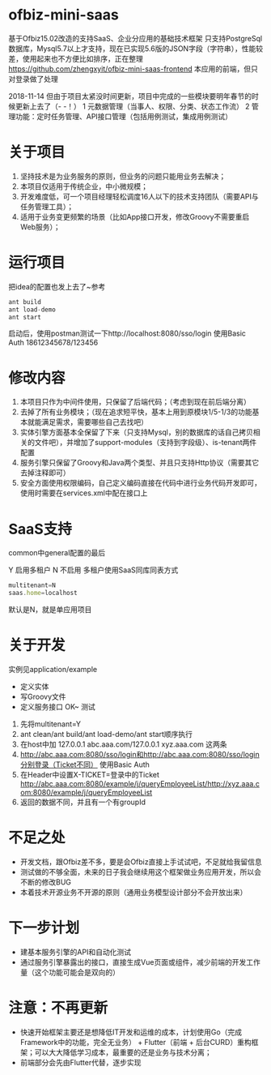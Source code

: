 # ofbiz-mini-saas
基于Ofbiz15.02改造的支持SaaS、企业分应用的基础技术框架
只支持PostgreSql数据库，Mysql5.7以上才支持，现在已实现5.6版的JSON字段（字符串），性能较差，使用起来也不方便比如排序，正在整理
https://github.com/zhengxyit/ofbiz-mini-saas-frontend 本应用的前端，但只对登录做了处理

2018-11-14 但由于项目太紧没时间更新，项目中完成的一些模块要明年春节的时候更新上去了（- -！）
1 元数据管理（当事人、权限、分类、状态工作流）
2 管理功能：定时任务管理、API接口管理（包括用例测试，集成用例测试）

# 关于项目
1. 坚持技术是为业务服务的原则，但业务的问题只能用业务去解决；
2. 本项目仅适用于传统企业，中小微规模；
3. 开发难度低，可一个项目经理轻松调度16人以下的技术支持团队（需要API与任务管理工具）；
4. 适用于业务变更频繁的场景（比如App接口开发，修改Groovy不需要重启Web服务）；

# 运行项目
把idea的配置也发上去了~参考
```javascript
ant build
ant load-demo
ant start
```
启动后，使用postman测试一下http://localhost:8080/sso/login 使用Basic Auth
18612345678/123456


# 修改内容
1. 本项目只作为中间件使用，只保留了后端代码；（考虑到现在前后端分离）
2. 去掉了所有业务模块；（现在追求短平快，基本上用到原模块1/5-1/3的功能基本就能满足需求，需要哪些自己去找吧）
3. 实体引擎方面基本全保留了下来（只支持Mysql，别的数据库的话自己拷贝相关的文件吧），并增加了support-modules（支持到字段级）、is-tenant两件配置
4. 服务引擎只保留了Groovy和Java两个类型、并且只支持Http协议（需要其它去掉注释即可）
5. 安全方面使用权限编码，自己定义编码直接在代码中进行业务代码开发即可，使用时需要在services.xml中配在接口上

# SaaS支持
common中general配置的最后

Y 启用多租户 N 不启用  多租户使用SaaS同库同表方式
```javascript
multitenant=N
saas.home=localhost
```
默认是N，就是单应用项目

# 关于开发
实例见application/example
* 定义实体
* 写Groovy文件
* 定义服务接口
OK~
测试
1. 先将multitenant=Y
2. ant clean/ant build/ant load-demo/ant start顺序执行
3. 在host中加 127.0.0.1	abc.aaa.com/127.0.0.1	xyz.aaa.com 这两条
4. http://abc.aaa.com:8080/sso/login和http://abc.aaa.com:8080/sso/login分别登录（Ticket不同） 使用Basic Auth
5. 在Header中设置X-TICKET=登录中的Ticket　http://abc.aaa.com:8080/example/j/queryEmployeeList/http://xyz.aaa.com:8080/example/j/queryEmployeeList
6. 返回的数据不同，并且有一个有groupId

# 不足之处
* 开发文档，跟Ofbiz差不多，要是会Ofbiz直接上手试试吧，不足就给我留信息
* 测试做的不够全面，未来的日子我会继续用这个框架做业务应用开发，所以会不断的修改BUG
* 本着技术开源业务不开源的原则（通用业务模型设计部分不会开放出来）

# 下一步计划
* 建基本服务引擎的API和自动化测试
* 通过服务引擎暴露出的接口，直接生成Vue页面或组件，减少前端的开发工作量（这个功能可能会是双向的）

# 注意：不再更新
* 快速开始框架主要还是想降低IT开发和运维的成本，计划使用Go（完成Framework中的功能，完全无业务） + Flutter（前端 + 后台CURD）重构框架；可以大大降低学习成本，最重要的还是业务与技术分离；
* 前端部分会先由Flutter代替，逐步实现
